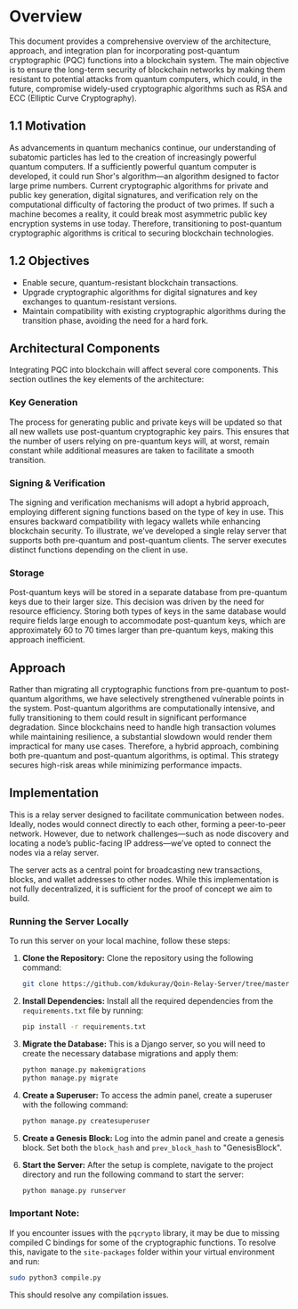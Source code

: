 # Overview

This document provides a comprehensive overview of the architecture, approach, and integration plan for incorporating post-quantum cryptographic (PQC) functions into a blockchain system. The main objective is to ensure the long-term security of blockchain networks by making them resistant to potential attacks from quantum computers, which could, in the future, compromise widely-used cryptographic algorithms such as RSA and ECC (Elliptic Curve Cryptography).

## 1.1 Motivation

As advancements in quantum mechanics continue, our understanding of subatomic particles has led to the creation of increasingly powerful quantum computers. If a sufficiently powerful quantum computer is developed, it could run Shor's algorithm—an algorithm designed to factor large prime numbers. Current cryptographic algorithms for private and public key generation, digital signatures, and verification rely on the computational difficulty of factoring the product of two primes. If such a machine becomes a reality, it could break most asymmetric public key encryption systems in use today. Therefore, transitioning to post-quantum cryptographic algorithms is critical to securing blockchain technologies.

## 1.2 Objectives

- Enable secure, quantum-resistant blockchain transactions.
- Upgrade cryptographic algorithms for digital signatures and key exchanges to quantum-resistant versions.
- Maintain compatibility with existing cryptographic algorithms during the transition phase, avoiding the need for a hard fork.

## Architectural Components

Integrating PQC into blockchain will affect several core components. This section outlines the key elements of the architecture:

### Key Generation

The process for generating public and private keys will be updated so that all new wallets use post-quantum cryptographic key pairs. This ensures that the number of users relying on pre-quantum keys will, at worst, remain constant while additional measures are taken to facilitate a smooth transition.

### Signing & Verification

The signing and verification mechanisms will adopt a hybrid approach, employing different signing functions based on the type of key in use. This ensures backward compatibility with legacy wallets while enhancing blockchain security. To illustrate, we’ve developed a single relay server that supports both pre-quantum and post-quantum clients. The server executes distinct functions depending on the client in use.

### Storage

Post-quantum keys will be stored in a separate database from pre-quantum keys due to their larger size. This decision was driven by the need for resource efficiency. Storing both types of keys in the same database would require fields large enough to accommodate post-quantum keys, which are approximately 60 to 70 times larger than pre-quantum keys, making this approach inefficient.

## Approach

Rather than migrating all cryptographic functions from pre-quantum to post-quantum algorithms, we have selectively strengthened vulnerable points in the system. Post-quantum algorithms are computationally intensive, and fully transitioning to them could result in significant performance degradation. Since blockchains need to handle high transaction volumes while maintaining resilience, a substantial slowdown would render them impractical for many use cases. Therefore, a hybrid approach, combining both pre-quantum and post-quantum algorithms, is optimal. This strategy secures high-risk areas while minimizing performance impacts.

## Implementation



This is a relay server designed to facilitate communication between nodes. Ideally, nodes would connect directly to each other, forming a peer-to-peer network. However, due to network challenges—such as node discovery and locating a node’s public-facing IP address—we’ve opted to connect the nodes via a relay server. 

The server acts as a central point for broadcasting new transactions, blocks, and wallet addresses to other nodes. While this implementation is not fully decentralized, it is sufficient for the proof of concept we aim to build.

### Running the Server Locally

To run this server on your local machine, follow these steps:

1. **Clone the Repository:**
   Clone the repository using the following command:

   ```bash
   git clone https://github.com/kdukuray/Qoin-Relay-Server/tree/master
   ```

2. **Install Dependencies:**
   Install all the required dependencies from the `requirements.txt` file by running:

   ```bash
   pip install -r requirements.txt
   ```

3. **Migrate the Database:**
   This is a Django server, so you will need to create the necessary database migrations and apply them:

   ```bash
   python manage.py makemigrations
   python manage.py migrate
   ```

4. **Create a Superuser:**
   To access the admin panel, create a superuser with the following command:

   ```bash
   python manage.py createsuperuser
   ```

5. **Create a Genesis Block:**
   Log into the admin panel and create a genesis block. Set both the `block_hash` and `prev_block_hash` to "GenesisBlock".

6. **Start the Server:**
   After the setup is complete, navigate to the project directory and run the following command to start the server:

   ```bash
   python manage.py runserver
   ```

### Important Note:

If you encounter issues with the `pqcrypto` library, it may be due to missing compiled C bindings for some of the cryptographic functions. To resolve this, navigate to the `site-packages` folder within your virtual environment and run:

```bash
sudo python3 compile.py
```

This should resolve any compilation issues.
